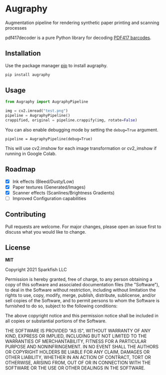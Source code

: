 # Augraphy

Augmentation pipeline for rendering synthetic paper printing and scanning processes

pdf417decoder is a pure Python library for decoding [PDF417 barcodes](https://en.wikipedia.org/wiki/PDF417).

## Installation

Use the package manager [pip](https://pip.pypa.io/en/stable/) to install augraphy.

```bash
pip install augraphy
```

## Usage

```python
from Augraphy import AugraphyPipeline

img = cv2.imread("test.png")
pipeline = AugraphyPipeline()
crappified, original = pipeline.crappify(img, rotate=False)
```

You can also enable debugging mode by setting the ```debug=True``` argument.

```pipeline = AugraphyPipeline(debug=True)```

This will use cv2.imshow for each image transformation or cv2_imshow if running in Google Colab.

## Roadmap

- [X] Ink effects (Bleed/Dusty/Low)
- [X] Paper textures (Generated/Images)
- [X] Scanner effects (Scanlines/Brightness Gradients)
- [ ] Improved Configuration capabilities

## Contributing
Pull requests are welcome. For major changes, please open an issue first to discuss what you would like to change.

## License
**MIT**

Copyright 2021 Sparkfish LLC

Permission is hereby granted, free of charge, to any person obtaining a copy of this software and associated documentation files (the "Software"), to deal in the Software without restriction, including without limitation the rights to use, copy, modify, merge, publish, distribute, sublicense, and/or sell copies of the Software, and to permit persons to whom the Software is furnished to do so, subject to the following conditions:

The above copyright notice and this permission notice shall be included in all copies or substantial portions of the Software.

THE SOFTWARE IS PROVIDED "AS IS", WITHOUT WARRANTY OF ANY KIND, EXPRESS OR IMPLIED, INCLUDING BUT NOT LIMITED TO THE WARRANTIES OF MERCHANTABILITY, FITNESS FOR A PARTICULAR PURPOSE AND NONINFRINGEMENT. IN NO EVENT SHALL THE AUTHORS OR COPYRIGHT HOLDERS BE LIABLE FOR ANY CLAIM, DAMAGES OR OTHER LIABILITY, WHETHER IN AN ACTION OF CONTRACT, TORT OR OTHERWISE, ARISING FROM, OUT OF OR IN CONNECTION WITH THE SOFTWARE OR THE USE OR OTHER DEALINGS IN THE SOFTWARE.